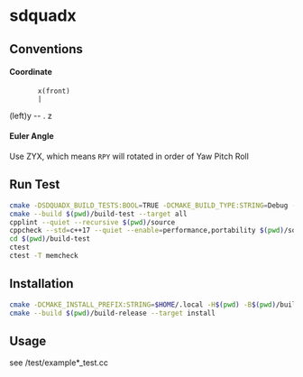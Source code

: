 # sdquadx


## Conventions

#### Coordinate
           x(front)
           |
(left)y -- . z

#### Euler Angle
Use ZYX, which means `RPY` will rotated in order of Yaw Pitch Roll


## Run Test

```sh
cmake -DSDQUADX_BUILD_TESTS:BOOL=TRUE -DCMAKE_BUILD_TYPE:STRING=Debug -H$(pwd) -B$(pwd)/build-test
cmake --build $(pwd)/build-test --target all
cpplint --quiet --recursive $(pwd)/source
cppcheck --std=c++17 --quiet --enable=performance,portability $(pwd)/source
cd $(pwd)/build-test
ctest
ctest -T memcheck
```

## Installation

```sh
cmake -DCMAKE_INSTALL_PREFIX:STRING=$HOME/.local -H$(pwd) -B$(pwd)/build-release
cmake --build $(pwd)/build-release --target install
```

## Usage

see /test/example*_test.cc
